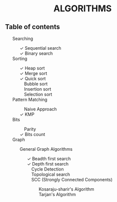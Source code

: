 <h1 align="center">ALGORITHMS</h1>

<h2>Table of contents</h2>
<ul style="list-style-type:none;">

  <li>Searching</li>
    <ul style="list-style-type:none;">
      &#10003; Sequential search<br>
      &#10003; Binary search<br>
    </ul>

  <li>Sorting</li>
    <ul style="list-style-type:none;">
      &#10003; Heap sort<br>
      &#10003; Merge sort <br>
      &#10003; Quick sort <br>
      &#10240; Bubble sort <br>
      &#10240; Insertion sort <br>
      &#10240; Selection sort
    </ul>

  <li>Pattern Matching</li>
    <ul style="list-style-type:none;">
      &#10240; Naive Approach <br>
      &#10003; KMP
    </ul>
  <li>Bits</li>
    <ul style="list-style-type:none;">
      &#10240; Parity <br>
      &#10003; Bits count
    </ul>

  <li>Graph</li>
    <ul style="list-style-type:none;">
      General Graph Algorithms
        <ul style="list-style-type:none;">
          &#10003; Beadth first search <br>
          &#10003; Depth first search <br>
          &#10240; Cycle Detection <br>
          &#10240; Topological search <br>
          &#10240; SCC (Strongly Connected Components)
            <ul style="list-style-type:none;">
              &#10240; Kosaraju-sharir's Algorithm <br>
              &#10240; Tarjan's Algorithm
            </ul>
        </ul>
    </ul>
</ul>
